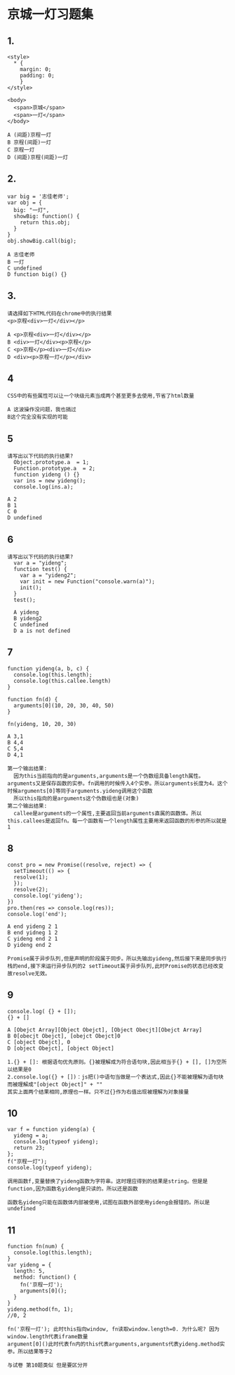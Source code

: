 # 京城一灯习题集

## 1.
    <style>
      * {
        margin: 0;
        padding: 0;
        }
    </style>

    <body>
      <span>京城</span>
      <span>一灯</span>
    </body>

    A (间距)京程一灯
    B 京程(间距)一灯
    C 京程一灯
    D (间距)京程(间距)一灯

## 2.
    var big = '志佳老师';
    var obj = {
      big: "一灯",
      showBig: function() {
        return this.obj;
      }
    }
    obj.showBig.call(big);

    A 志佳老师
    B 一灯
    C undefined
    D function big() {}

## 3.
    请选择如下HTML代码在chrome中的执行结果
    <p>京程<div>一灯</div></p>

    A <p>京程<div>一灯</div></p>
    B <div>一灯</div><p>京程</p>
    C <p>京程</p><div>一灯</div>
    D <div><p>京程一灯</p></div>

## 4
    CSS中的有些属性可以让一个块级元素当成两个甚至更多去使用,节省了html数量
    
    A 这波操作没问题，我也搞过
    B这个完全没有实现的可能

## 5
    请写出以下代码的执行结果?
      Object.prototype.a  = 1;
      Function.prototype.a  = 2;
      function yideng () {}
      var ins = new yideng();
      console.log(ins.a);

    A 2
    B 1
    C 0
    D undefined

## 6
    请写出以下代码的执行结果?
      var a = "yideng";
      function test() {
        var a = "yideng2";
        var init = new Function("console.warn(a)");
        init();
      }
      test();

      A yideng
      B yideng2
      C undefined
      D a is not defined

## 7
    function yideng(a, b, c) {
      console.log(this.length);
      console.log(this.callee.length)
    }

    function fn(d) {
      arguments[0](10, 20, 30, 40, 50)
    }

    fn(yideng, 10, 20, 30)

    A 3,1
    B 4,4
    C 5,4
    D 4,1

    第一个输出结果:
      因为this当前指向的是arguments,arguments是一个伪数组具备length属性。arguments又是保存函数的实参。fn调用的时候传入4个实参。所以arguments长度为4。这个时候arguments[0]等同于arguments.yideng调用这个函数
      所以this指向的是arguments这个伪数组也是(对象)
    第二个输出结果:
      callee是arguments的一个属性,主要返回当前arguments直属的函数体。所以this.callees是返回fn。每一个函数有一个length属性主要用来返回函数的形参的所以就是1

## 8
    const pro = new Promise((resolve, reject) => {
      setTimeout(() => {
      resolve(1); 
      });
      resolve(2);
      console.log('yideng');
    })
    pro.then(res => console.log(res));
    console.log('end');

    A end yideng 2 1
    B end yidneg 1 2
    C yideng end 2 1
    D yideng end 2

    Promise属于异步队列,但是声明的阶段属于同步。所以先输出yideng,然后接下来是同步执行栈的end,接下来运行异步队列的2 setTimeout属于异步队列,此时Promise的状态已经改变故resolve无效。


## 9
    console.log( {} + []);
    {} + []

    A [Obejct Array][Object Obejct], [Object Obecjt][Obejct Array]
    B 0[obecjt Obejct], [obejct Obejct]0
    C [object Obejct], 0
    D [object Obejct], [object Object]
    
    1.{} + []: 根据语句优先原则。{}被理解成为符合语句块,因此相当于{} + [], []为空所以结果是0
    2.console.log({} + [])：js把()中语句当做是一个表达式,因此{}不能被理解为语句块而被理解成"[object Object]" + ""
    其实上面两个结果相同,原理也一样。只不过{}作为右值出现被理解为对象接量

## 10
    var f = function yideng(a) {
      yideng = a;
      console.log(typeof yideng);
      return 23;
    };
    f("京程一灯");
    console.log(typeof yideng);

    调用函数f,变量替换了yideng函数为字符串。这时理应得到的结果是string。但是是function,因为函数名yideng是只读的。所以还是函数

    函数名yideng只能在函数体内部被使用,试图在函数外部使用yideng会报错的。所以是undefined


## 11
    function fn(num) {
      console.log(this.length);
    }
    var yideng = {
      length: 5,
      method: function() {
        fn('京程一灯');
        arguments[0]();
      }
    }
    yideng.method(fn, 1);
    //0, 2

    fn('京程一灯'); 此时this指向window, fn读取window.length=0. 为什么呢? 因为window.length代表iframe数量
    argument[0]()此时代表fn内的this代表arguments,arguments代表yideng.method实参。所以结果等于2

    与试卷 第10题类似 但是要区分开